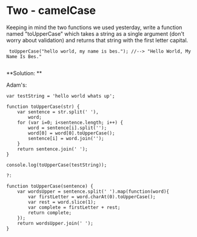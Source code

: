 # Two - camelCase

Keeping in mind the two functions we used yesterday, write a function named "toUpperCase" which takes a string as a single argument (don't worry about validation) and returns that string with the first letter capital.

```
 toUpperCase("hello world, my name is bes."); //--> "Hello World, My Name Is Bes."
 
```
**Solution: **

Adam's:

```
var testString = 'hello world whats up';

function toUpperCase(str) {
    var sentence = str.split(' '),
        word;
    for (var i=0; i<sentence.length; i++) {
        word = sentence[i].split('');
        word[0] = word[0].toUpperCase();
        sentence[i] = word.join('');
    }
    return sentence.join(' ');
}

console.log(toUpperCase(testString));

?:
```
```
function toUpperCase(sentence) {
    var wordsUpper = sentence.split(' ').map(function(word){
        var firstLetter = word.charAt(0).toUpperCase();
        var rest = word.slice(1);
        var complete = firstLetter + rest;
        return complete;
    });
    return wordsUpper.join(' ');
}

```


